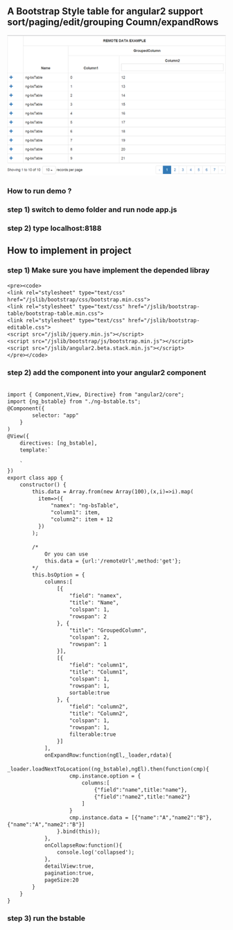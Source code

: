 ## A Bootstrap Style table for angular2 support sort/paging/edit/grouping Coumn/expandRows
<img src="bootstrapTable.PNG"></img>
### How to run demo ?

###  step 1) switch to demo folder and run node app.js

###  step 2) type localhost:8188



## How to implement in project



### step 1) Make sure you have implement the depended libray
    <pre><code>
    <link rel="stylesheet" type="text/css" href="/jslib/bootstrap/css/bootstrap.min.css">
    <link rel="stylesheet" type="text/css" href="/jslib/bootstrap-table/bootstrap-table.min.css">
    <link rel="stylesheet" type="text/css" href="/jslib/bootstrap-editable.css">
    <script src="/jslib/jquery.min.js"></script>
    <script src="/jslib/bootstrap/js/bootstrap.min.js"></script>
    <script src="/jslib/angular2.beta.stack.min.js"></script>
    </pre></code>

### step 2) add the component into your angular2 component
 <pre><code>
import { Component,View, Directive} from "angular2/core";
import {ng_bstable} from "./ng-bstable.ts";
@Component({
        selector: "app"
    }
)
@View({
    directives: [ng_bstable],
    template:`
        <ng_bstable [option]="bsOption" [data]="data"></ng_bstable>
    `
})
export class app {
    constructor() {
        this.data = Array.from(new Array(100),(x,i)=>i).map(
          item=>({
              "namex": "ng-bsTable",
              "column1": item,
              "column2": item + 12
          })
        );

        /*
            Or you can use
            this.data = {url:'/remoteUrl',method:'get'};
        */
        this.bsOption = {
            columns:[
                [{
                    "field": "namex",
                    "title": "Name",
                    "colspan": 1,
                    "rowspan": 2
                }, {
                    "title": "GroupedColumn",
                    "colspan": 2,
                    "rowspan": 1
                }],
                [{
                    "field": "column1",
                    "title": "Column1",
                    "colspan": 1,
                    "rowspan": 1,
                    sortable:true
                }, {
                    "field": "column2",
                    "title": "Column2",
                    "colspan": 1,
                    "rowspan": 1,
                    filterable:true
                }]
            ],
            onExpandRow:function(ngEl,_loader,rdata){
                _loader.loadNextToLocation((<Type>ng_bstable),ngEl).then(function(cmp){
                    cmp.instance.option = {
                        columns:[
                            {"field":"name",title:"name"},
                            {"field":"name2",title:"name2"}
                        ]
                    }
                    cmp.instance.data = [{"name":"A","name2":"B"},{"name":"A","name2":"B"}]
                }.bind(this));
            },
            onCollapseRow:function(){
                console.log('collapsed');
            },
            detailView:true,
            pagination:true,
            pageSize:20
        }
    }
}
</code></pre>

### step 3) run the bstable
